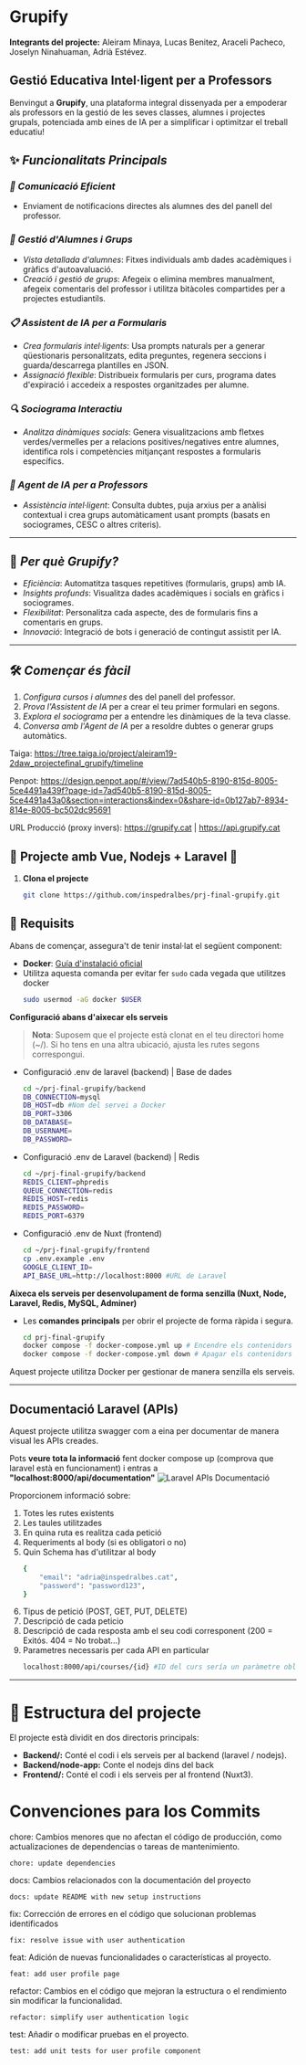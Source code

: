 # Grupify
**Integrants del projecte:**
Aleiram Minaya, Lucas Benitez, Araceli Pacheco, Joselyn Ninahuaman, Adrià Estévez.

## Gestió Educativa Intel·ligent per a Professors

Benvingut a **Grupify**, una plataforma integral dissenyada per a empoderar als professors en la gestió de les seves classes, alumnes i projectes grupals, potenciada amb eines de IA per a simplificar i optimitzar el treball educatiu!

## ✨ *Funcionalitats Principals*

### *📢 Comunicació Eficient*
- Enviament de notificacions directes als alumnes des del panell del professor.

### *👥 Gestió d'Alumnes i Grups*
- *Vista detallada d'alumnes*: Fitxes individuals amb dades acadèmiques i gràfics d'autoavaluació.
- *Creació i gestió de grups*: Afegeix o elimina membres manualment, afegeix comentaris del professor i utilitza bitàcoles compartides per a projectes estudiantils.

### *📋 Assistent de IA per a Formularis*
- *Crea formularis intel·ligents*: Usa prompts naturals per a generar qüestionaris personalitzats, edita preguntes, regenera seccions i guarda/descarrega plantilles en JSON.
- *Assignació flexible*: Distribueix formularis per curs, programa dates d'expiració i accedeix a respostes organitzades per alumne.

### *🔍 Sociograma Interactiu*
- *Analitza dinàmiques socials*: Genera visualitzacions amb fletxes verdes/vermelles per a relacions positives/negatives entre alumnes, identifica rols i competències mitjançant respostes a formularis específics.

### *🤖 Agent de IA per a Professors*
- *Assistència intel·ligent*: Consulta dubtes, puja arxius per a anàlisi contextual i crea grups automàticament usant prompts (basats en sociogrames, CESC o altres criteris).

---

## 🚀 *Per què Grupify?*
- *Eficiència*: Automatitza tasques repetitives (formularis, grups) amb IA.
- *Insights profunds*: Visualitza dades acadèmiques i socials en gràfics i sociogrames.
- *Flexibilitat*: Personalitza cada aspecte, des de formularis fins a comentaris en grups.
- *Innovació*: Integració de bots i generació de contingut assistit per IA.

---

## 🛠 *Començar és fàcil*
1. *Configura cursos i alumnes* des del panell del professor.
2. *Prova l'Assistent de IA* per a crear el teu primer formulari en segons.
3. *Explora el sociograma* per a entendre les dinàmiques de la teva classe.
4. *Conversa amb l'Agent de IA* per a resoldre dubtes o generar grups automàtics.

Taiga: https://tree.taiga.io/project/aleiram19-2daw_projectefinal_grupify/timeline

Penpot: https://design.penpot.app/#/view/7ad540b5-8190-815d-8005-5ce4491a439f?page-id=7ad540b5-8190-815d-8005-5ce4491a43a0&section=interactions&index=0&share-id=0b127ab7-8934-814e-8005-bc502dc95691

URL Producció (proxy invers): https://grupify.cat | https://api.grupify.cat

## 🐳 Projecte amb Vue, Nodejs + Laravel 🐳

1. **Clona el projecte**
    ```bash
    git clone https://github.com/inspedralbes/prj-final-grupify.git
## 🚀 Requisits

Abans de començar, assegura't de tenir instal·lat el següent component:

- **Docker**: [Guía d'instalació oficial](https://docs.docker.com/get-docker/)
- Utilitza aquesta comanda per evitar fer `sudo` cada vegada que utilitzes docker
    ```bash
    sudo usermod -aG docker $USER
**Configuració abans d'aixecar els serveis**

> **Nota**: Suposem que el projecte està clonat en el teu directori home (~/).
> Si ho tens en una altra ubicació, ajusta les rutes segons correspongui.
- Configuració .env de laravel (backend) | Base de dades
    ```bash
    cd ~/prj-final-grupify/backend
    DB_CONNECTION=mysql
    DB_HOST=db #Nom del servei a Docker
    DB_PORT=3306
    DB_DATABASE=
    DB_USERNAME=
    DB_PASSWORD=
- Configuració .env de Laravel (backend) | Redis
    ```bash
    cd ~/prj-final-grupify/backend
    REDIS_CLIENT=phpredis
    QUEUE_CONNECTION=redis
    REDIS_HOST=redis
    REDIS_PASSWORD=
    REDIS_PORT=6379
- Configuració .env de Nuxt (frontend)
    ```bash
    cd ~/prj-final-grupify/frontend
    cp .env.example .env
    GOOGLE_CLIENT_ID=
    API_BASE_URL=http://localhost:8000 #URL de Laravel
**Aixeca els serveis per desenvolupament de forma senzilla (Nuxt, Node, Laravel, Redis, MySQL, Adminer)**
- Les **comandes principals** per obrir el projecte de forma ràpida i segura.
    ```bash
    cd prj-final-grupify
    docker compose -f docker-compose.yml up # Encendre els contenidors
    docker compose -f docker-compose.yml down # Apagar els contenidors
Aquest projecte utilitza Docker per gestionar de manera senzilla els serveis.

---

## Documentació Laravel (APIs)
Aquest projecte utilitza swagger com a eina per documentar de manera visual les APIs creades. 

Pots **veure tota la informació** fent docker compose up (comprova que laravel està en funcionament) i entras a **"localhost:8000/api/documentation"**
![Laravel APIs Documentació](public/image.png)

Proporcionem informació sobre:

1. Totes les rutes existents
2. Les taules utilitzades
3. En quina ruta es realitza cada petició
4. Requeriments al body (si es obligatori o no)
5. Quin Schema has d'utilitzar al body
    ```bash
    {
        "email": "adria@inspedralbes.cat",
        "password": "password123",
    }
6. Tipus de petició (POST, GET, PUT, DELETE)
7. Descripció de cada peticio
8. Descripció de cada resposta amb el seu codi corresponent (200 = Exitós. 404 = No trobat...)
9. Parametres necessaris per cada API en particular
    ```bash
    localhost:8000/api/courses/{id} #ID del curs sería un paràmetre obligatori.
---

# 📂 Estructura del projecte
El projecte està dividit en dos directoris principals:

- **Backend/:** Conté el codi i els serveis per al backend (laravel / nodejs).
- **Backend/node-app:** Conte el nodejs dins del back
- **Frontend/:** Conté el codi i els serveis per al frontend (Nuxt3).

# Convenciones para los Commits
chore: Cambios menores que no afectan el código de producción, como actualizaciones de dependencias o tareas de mantenimiento.
```
chore: update dependencies
```
docs: Cambios relacionados con la documentación del proyecto
```
docs: update README with new setup instructions
```
fix: Corrección de errores en el código que solucionan problemas identificados
```
fix: resolve issue with user authentication
```
feat: Adición de nuevas funcionalidades o características al proyecto.
```
feat: add user profile page
```
refactor: Cambios en el código que mejoran la estructura o el rendimiento sin modificar la funcionalidad.
```
refactor: simplify user authentication logic
```
test: Añadir o modificar pruebas en el proyecto.
```
test: add unit tests for user profile component
```
